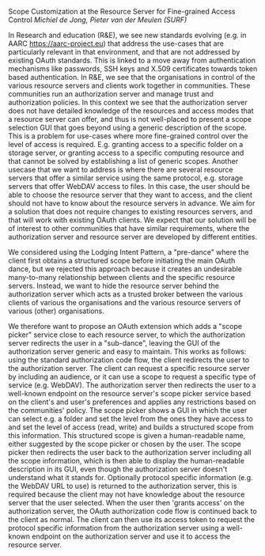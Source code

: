 Scope Customization at the Resource Server for Fine-grained Access Control
*Michiel de Jong, Pieter van der Meulen (SURF)*

In Research and education (R&E), we see new standards evolving (e.g. in AARC https://aarc-project.eu) that address the use-cases that are particularly relevant in that environment, and that are not addressed by existing OAuth standards. This is linked to a move away from authentication mechanisms like passwords, SSH keys and X.509 certificates towards token based authentication. In R&E, we see that the organisations in control of the various resource servers and clients work together in communities. These communities run an authorization server and manage trust and authorization policies. In this context we see that the authorization server does not have detailed knowledge of the resources and access modes that a resource server can offer, and thus is not well-placed to present a scope selection GUI that goes beyond using a generic description of the scope. This is a problem for use-cases where more fine-grained control over the level of access is required. E.g. granting access to a specific folder on a storage server, or granting access to a specific computing resource and that cannot be solved by establishing a list of generic scopes. Another usecase that we want to address is where there are several resource servers that offer a similar service using the same protocol, e.g. storage servers that offer WebDAV access to files. In this case, the user should be able to choose the resource server that they want to access, and the client should not have to know about the resource servers in advance. We aim for a solution that does not require changes to existing resources servers, and that will work with existing OAuth clients. We expect that our solution will be of interest to other communities that have similar requirements, where the authorization server and resource server are developed by different entities.

We considered using the Lodging Intent Pattern, a "pre-dance" where the client first obtains a structured scope before initiating the main OAuth dance, but we rejected this approach because it creates an undesirable many-to-many relationship between clients and the specific resource servers. Instead, we want to hide the resource server behind the authorization server which acts as a trusted broker between the various clients of various the organisations and the various resource servers of various (other) organisations.

We therefore want to propose an OAuth extension which adds a "scope picker" service close to each resource server, to which the authorization server redirects the user in a "sub-dance", leaving the GUI of the authorization server generic and easy to maintain. This works as follows: using the standard authorization code flow, the client redirects the user to the authorization server. The client can request a specific resource server by including an audience, or it can use a scope to request a specific type of service (e.g. WebDAV). The authorization server then redirects the user to a well-known endpoint on the resource server's scope picker service based on the client's and user's preferences and applies any restrictions based on the communities' policy. The scope picker shows a GUI in which the user can select e.g. a folder and set the level from the ones they have access to and set the level of access (read, write) and builds a structured scope from this information. This structured scope is given a human-readable name, either suggested by the scope picker or chosen by the user. The scope picker then redirects the user back to the authorization server including all the scope information, which is then able to display the human-readable description in its GUI, even though the authorization server doesn't understand what it stands for. Optionally protocol specific information (e.g. the WebDAV URL to use) is returned to the authorization server, this is required because the client may not have knowledge about the resource server that the user selected. When the user then 'grants access' on the authorization server, the OAuth authorization code flow is continued back to the client as normal. The client can then use its access token to request the protocol specific information from the authorization server using a well-known endpoint on the authorization server and use it to access the resource server.

